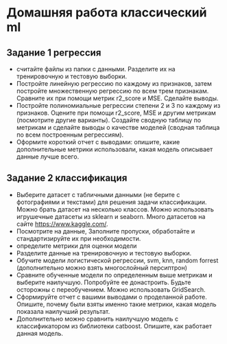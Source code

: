 # Домашняя работа классический ml

## Задание 1 регрессия

* считайте файлы из папки с данными. Разделите их на тренировочную и тестовую выборки.
* Постройте линейную регрессию по каждому из признаков, затем постройте множественную регрессию по всем трем признакам. Сравните их при помощи метрик r2_score и MSE. Сделайте выводы.
* Постройте полиномиальные регрессии степени 2 и 3 по каждому из признаков. Оцените при помощи r2_score, MSE и другим метрикам (посмотрите другие варианты). Создайте сводную таблицу по метрикам и сделайте выводы о качестве моделей (сводная таблица по всем построенным регрессиям).
* Оформите короткий отчет с выводами: опишите, какие дополнительные метрики использовали, какая модель описывает данные лучше всего.

## Задание 2 классификация

* Выберите датасет с табличными данными (не берите с фотографиями и текстами) для решения задачи классификации. Можно брать датасет на несколько классов. Можно использовать игрушечные датасеты из sklearn и seaborn. Много датасетов на сайте https://www.kaggle.com/.
* Посмотрите на данные, Заполните пропуски, обработайте и стандартизируйте их при необходимости.
* определите метрики для оценки модели
* Разделите данные на тренировочную и тестовую выборки.
* Обучите модели логистической регрессии, svm, knn, random forrest (дополнительно можно взять многослойный персиптрон)
* Сравните обученные модели по определенным выше метрикам и выберите наилучшую. Попробуйте ее донастроить. Будьте осторожны с переобучением. Можно использовать GridSearch.
* Сформируйте отчет с вашими выводами о проделанной работе. Опишите, почему были взяты именно такие метрики, какая модель показала наилучший результат.
* Дополнительно можно сравнить наилучшую модель с классификатором из библиотеки catboost. Опишите, как работает данная модель.